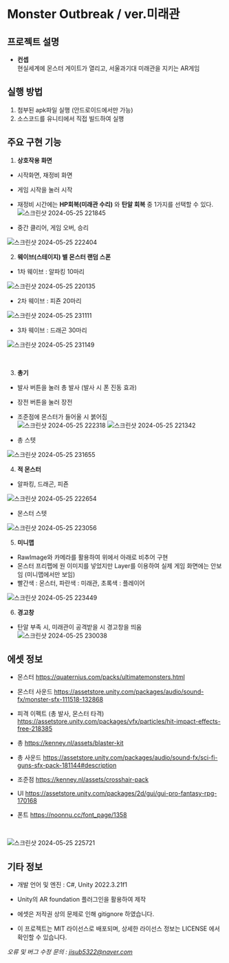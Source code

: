 # Monster Outbreak / ver.미래관

## 프로젝트 설명
- **컨셉**   
    현실세계에 몬스터 게이트가 열리고, 서울과기대 미래관을 지키는 AR게임


## 실행 방법
1. 첨부된 apk파일 실행 (안드로이드에서만 가능)
2. 소스코드를 유니티에서 직접 빌드하여 실행

## 주요 구현 기능

1. **상호작용 화면**

- 시작화면, 재정비 화면
- 게임 시작을 눌러 시작
- 재정비 시간에는 **HP회복(미래관 수리)** 와 **탄알 회복** 중 1가지를 선택할 수 있다.
![스크린샷 2024-05-25 221845](https://github.com/JisubShim/Monster_Outbreak-AR/assets/118372554/845e544d-6a89-4793-858a-c1d132bf46d7)

- 중간 클리어, 게임 오버, 승리

![스크린샷 2024-05-25 222404](https://github.com/JisubShim/Monster_Outbreak-AR/assets/118372554/1447f6ac-05ba-490c-be3d-ed2626c043df)
<br>

2. **웨이브(스테이지) 별 몬스터 랜덤 스폰**

- 1차 웨이브 : 알파킹 10마리

![스크린샷 2024-05-25 220135](https://github.com/JisubShim/Monster_Outbreak-AR/assets/118372554/9394458b-027d-442d-90ad-ecf7bdcd243e)

- 2차 웨이브 : 피죤 20마리

![스크린샷 2024-05-25 231111](https://github.com/JisubShim/Monster_Outbreak-AR/assets/118372554/05fb0d1a-575d-4195-b449-1e8009842f8b)

- 3차 웨이브 : 드래곤 30마리

![스크린샷 2024-05-25 231149](https://github.com/JisubShim/Monster_Outbreak-AR/assets/118372554/65a77b7d-5049-4e07-a0d3-53e026fb9b09)

<br>

3. **총기**

- 발사 버튼을 눌러 총 발사 (발사 시 폰 진동 효과)
- 장전 버튼을 눌러 장전
- 조준점에 몬스터가 들어올 시 붉어짐 <br>
![스크린샷 2024-05-25 222318](https://github.com/JisubShim/Monster_Outbreak-AR/assets/118372554/ae270e3f-76cf-47a1-94c5-9067a235d6a2)
![스크린샷 2024-05-25 221342](https://github.com/JisubShim/Monster_Outbreak-AR/assets/118372554/7b56ade6-aabc-41e5-a55b-e1773dfed605)

- 총 스텟

![스크린샷 2024-05-25 231655](https://github.com/JisubShim/Monster_Outbreak-AR/assets/118372554/1ca8ce20-4525-4511-aa17-b8a4310f0f2e)
<br>

4. **적 몬스터**

- 알파킹, 드래곤, 피죤

![스크린샷 2024-05-25 222654](https://github.com/JisubShim/Monster_Outbreak-AR/assets/118372554/36bbd909-d0d5-43a8-baae-0ba5e1a93620)

- 몬스터 스텟

![스크린샷 2024-05-25 223056](https://github.com/JisubShim/Monster_Outbreak-AR/assets/118372554/88fcb394-6749-41b0-89ed-77302299e7e6)
<br>

5. **미니맵**
- RawImage와 카메라를 활용하여 위에서 아래로 비추어 구현
- 몬스터 프리펩에 원 이미지를 넣었지만 Layer를 이용하여 실제 게임 화면에는 안보임 (미니맵에서만 보임)
- 빨간색 : 몬스터, 파란색 : 미래관, 초록색 : 플레이어

![스크린샷 2024-05-25 223449](https://github.com/JisubShim/Monster_Outbreak-AR/assets/118372554/36cbe3bd-e153-46ef-a19a-7d6d904e360a)
<br>

6. **경고창**

- 탄알 부족 시, 미래관이 공격받을 시 경고창을 띄움
![스크린샷 2024-05-25 230038](https://github.com/JisubShim/Monster_Outbreak-AR/assets/118372554/6b57c16a-a3f1-4337-80f7-167c616a8c45)

## 에셋 정보

- 몬스터
https://quaternius.com/packs/ultimatemonsters.html

- 몬스터 사운드
https://assetstore.unity.com/packages/audio/sound-fx/monster-sfx-111518-132868

- 피격 이펙트 (총 발사, 몬스터 타격)
https://assetstore.unity.com/packages/vfx/particles/hit-impact-effects-free-218385

- 총
https://kenney.nl/assets/blaster-kit

- 총 사운드
https://assetstore.unity.com/packages/audio/sound-fx/sci-fi-guns-sfx-pack-181144#description

- 조준점
https://kenney.nl/assets/crosshair-pack

- UI
https://assetstore.unity.com/packages/2d/gui/gui-pro-fantasy-rpg-170168

- 폰트
https://noonnu.cc/font_page/1358
<br>

![스크린샷 2024-05-25 225721](https://github.com/JisubShim/Monster_Outbreak-AR/assets/118372554/47863d01-8876-4917-aa0e-894cbf7950ce)

## 기타 정보

- 개발 언어 및 엔진 : C#, Unity 2022.3.21f1

- Unity의 AR foundation 플러그인을 활용하여 제작

- 에셋은 저작권 상의 문제로 인해 gitignore 하였습니다.

- 이 프로젝트는 MIT 라이선스로 배포되며, 상세한 라이선스 정보는 LICENSE 에서 확인할 수 있습니다.

*오류 및 버그 수정 문의 : jisub5322@naver.com*